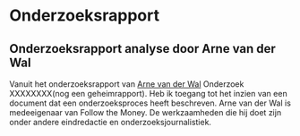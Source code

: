 # Onderzoeksrapport


## Onderzoeksrapport analyse door Arne van der Wal

Vanuit het onderzoeksrapport van [Arne van der Wal](https://www.ftm.nl/auteur/Arne-van-der-Wal) Onderzoek XXXXXXXX(nog een geheimrapport). Heb ik toegang tot het inzien van een document dat een onderzoeksproces heeft beschreven. Arne van der Wal is medeeigenaar van Follow the Money. De werkzaamheden die hij doet zijn onder andere eindredactie en onderzoeksjournalistiek.





